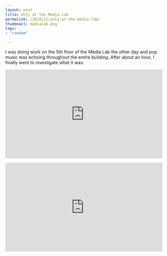 ```yaml
---
layout: post
title: Only at the Media Lab
permalink: /2010/11/only-at-the-media-lab/
thumbnail: medialab.png
tags:
- "random"

---
```


I was doing work on the 5th floor of the Media Lab the other day and pop music
was echoing throughout the entire building. After about an hour, I finally went
to investigate what it was:

<div><iframe src="http://player.vimeo.com/video/17029433?portrait=0" frameborder="0" height="283" width="500"></iframe></div><p /><div><iframe src="http://player.vimeo.com/video/17031526?portrait=0" frameborder="0" height="283" width="500"></iframe></div>

